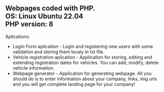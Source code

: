 Webpages coded with PHP.  
OS: Linux Ubuntu 22.04  
PHP version: 8  
--------------------------------------------  
Aplications:  
- Login Form aplication - Login and registering new users with some validation and storing them localy in txt file.  
- Vehicle registration aplication - Application for storing, editing and extending registration dates for vehicles. You can add, modify, delete vehicle information.  
- Webpage generator - Application for generating webpage. All you should do is to enter information about your company, links, img urls and you will get complete landing page for your company!
